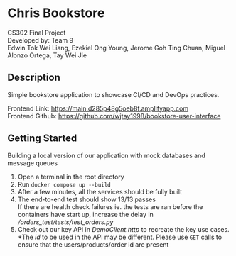 # Chris Bookstore

CS302 Final Project <br />
Developed by: Team 9 <br />
Edwin Tok Wei Liang, Ezekiel Ong Young, Jerome Goh Ting Chuan,
Miguel Alonzo Ortega, Tay Wei Jie

## Description

Simple bookstore application to showcase CI/CD and DevOps practices.<br />

Frontend Link: https://main.d285p48g5oeb8f.amplifyapp.com <br />
Frontend Github: https://github.com/wjtay1998/bookstore-user-interface <br />

## Getting Started
Building a local version of our application with mock databases and message queues

1. Open a terminal in the root directory
2. Run  ```docker compose up --build```
3. After a few minutes, all the services should be fully built
4. The end-to-end test should show 13/13 passes <br />
   If there are health check failures ie. the tests are ran before the containers have start up, increase the delay in */orders_test/tests/test_orders.py*
5. Check out our key API in *DemoClient.http* to recreate the key use cases. <br>
   *The *id* to be used in the API may be different. Please use ```GET``` calls to ensure that the users/products/order id are present